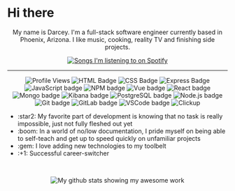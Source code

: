 <h1>
    Hi there
<!-- <p>
    <picture>
        <source srcset="https://c.tenor.com/Q1GffEXQrgAAAAAj/cyndaquil-pokemon.gif" media="(prefers-reduced-motion: reduce)">
        <img align="left" width="60" alt="Pixel art of Cyndaquil flexing his best feature" src="https://c.tenor.com/Q1GffEXQrgAAAAAj/cyndaquil-pokemon.gif">
    </picture>
    </p> -->
</h1>

<p align="center">My name is Darcey. I'm a full-stack software engineer currently based in Phoenix, Arizona. I like music, cooking, reality TV and finishing side projects.</p>

<p align="center">
    <a href="https://github.com/kittinan/spotify-github-profile">
        <img alt="Songs I'm listening to on Spotify" src="https://spotify-github-profile.vercel.app/api/view?uid=grundy.darcey&cover_image=true&theme=default">
    </a>
</p>
<hr />

<p align ="center">
<img alt="Profile Views" src="https://komarev.com/ghpvc/?username=grundydarcey&color=brightgreen" />
<img alt="HTML Badge" src="https://img.shields.io/badge/HTML5-HTML-brightgreen?style=flat&logo=html5" />
<img alt="CSS Badge" src="https://img.shields.io/badge/CSS3-CSS-brightgreen?style=flat&logo=css3" />
<img alt="Express Badge" src="https://img.shields.io/badge/Express-Express-brightgreen?style=flat&logo=express" />
<img alt="JavaScript badge" src="https://img.shields.io/badge/JavaScript-JS-brightgreen?style=flat&logo=javascript" />
<img alt="NPM badge" src="https://img.shields.io/badge/NPM-NPM-brightgreen?style=flat&logo=npm" />
<img alt="Vue badge" src="https://img.shields.io/badge/Vue.js-Vue-brightgreen?style=flat&logo=vue.js" />
<img alt="React badge" src="https://img.shields.io/badge/React.js-React-brightgreen?style=flat&logo=react" />
<img alt="Mongo badge" src="https://img.shields.io/badge/MongoDB-MongoDB-brightgreen?style=flat&logo=mongodb" />
<img alt="Kibana badge" src="https://img.shields.io/badge/Kibana-Kibana-brightgreen?style=flat&logo=Kibana" />
<img alt="PostgreSQL badge" src="https://img.shields.io/badge/PostgreSQL-PGSQL-brightgreen?style=flat&logo=postgresql" />
<img alt="Node.js badge" src="https://img.shields.io/badge/Node.js-Node-brightgreen?style=flat&logo=node.js" />
<img alt="Git badge" src="https://img.shields.io/badge/Git-Git-brightgreen?style=flat&logo=git" />
<img alt="GitLab badge" src="https://img.shields.io/badge/GitLab-GitLab-brightgreen?style=flat&logo=gitlab" />
<img alt="VSCode badge" src="https://img.shields.io/badge/VSCode-VSCode-brightgreen?style=flat&logo=VSC" />
<img alt="Clickup" src="https://img.shields.io/badge/Clickup-Clickup-brightgreen?style=flat&logo=Clickup" />
<br />
</p>

<p align="center">
<ul>
    <li>:star2: My favorite part of development is knowing that no task is really impossible, just not fully fleshed out yet</li>
    <li>:boom: In a world of no/low documentation, I pride myself on being able to self-teach and get up to speed quickly on unfamiliar projects</li>
    <li>:gem: I love adding new technologies to my toolbelt</li>
    <li>:+1: Successful career-switcher</li>
</ul>
</p>
<br />

<p align="center">    
    <img src="https://github-readme-stats.vercel.app/api?username=grundydarcey&theme=chartreuse-dark" alt="My github stats showing my awesome work">
</p>